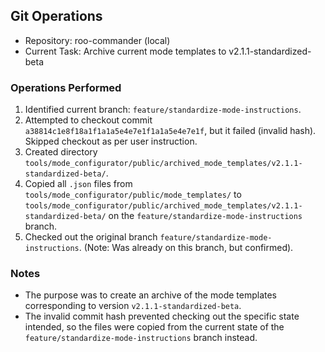 ## Git Operations
- Repository: roo-commander (local)
- Current Task: Archive current mode templates to v2.1.1-standardized-beta

### Operations Performed
1.  Identified current branch: `feature/standardize-mode-instructions`.
2.  Attempted to checkout commit `a38814c1e8f18a1f1a1a5e4e7e1f1a1a5e4e7e1f`, but it failed (invalid hash). Skipped checkout as per user instruction.
3.  Created directory `tools/mode_configurator/public/archived_mode_templates/v2.1.1-standardized-beta/`.
4.  Copied all `.json` files from `tools/mode_configurator/public/mode_templates/` to `tools/mode_configurator/public/archived_mode_templates/v2.1.1-standardized-beta/` on the `feature/standardize-mode-instructions` branch.
5.  Checked out the original branch `feature/standardize-mode-instructions`. (Note: Was already on this branch, but confirmed).

### Notes
- The purpose was to create an archive of the mode templates corresponding to version `v2.1.1-standardized-beta`.
- The invalid commit hash prevented checking out the specific state intended, so the files were copied from the current state of the `feature/standardize-mode-instructions` branch instead.